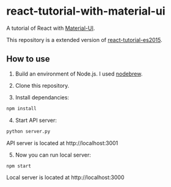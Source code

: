 # react-tutorial-with-material-ui
A tutorial of React with [Material-UI](http://callemall.github.io/material-ui/).

This repository is a extended version of [react-tutorial-es2015](https://github.com/nkmrtty/react-tutorial-es2015).

## How to use

1. Build an environment of Node.js.
	I used [nodebrew](https://github.com/hokaccha/nodebrew).

2. Clone this repository.

3. Install dependancies:

  ```sh
  npm install
  ```

4. Start API server:

  ```sh
  python server.py
  ```

  API server is located at http://localhost:3001

5. Now you can run local server:

  ```sh
  npm start
  ```

  Local server is located at http://localhost:3000
